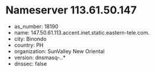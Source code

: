 # Nameserver 113.61.50.147

* as_number: 18190
* name: 147.50.61.113.accent.inet.static.eastern-tele.com.
* city: Binondo
* country: PH
* organization: SunValley New Oriental
* version: dnsmasq-*.*.*
* dnssec: false
